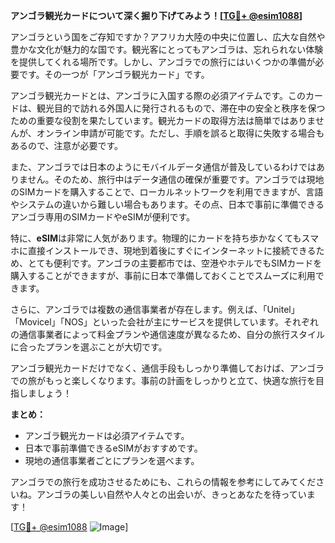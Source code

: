 **アンゴラ観光カードについて深く掘り下げてみよう！[[TG💪+ @esim1088](https://t.me/s/esim1088)]**

アンゴラという国をご存知ですか？アフリカ大陸の中央に位置し、広大な自然や豊かな文化が魅力的な国です。観光客にとってもアンゴラは、忘れられない体験を提供してくれる場所です。しかし、アンゴラでの旅行にはいくつかの準備が必要です。その一つが「アンゴラ観光カード」です。

アンゴラ観光カードとは、アンゴラに入国する際の必須アイテムです。このカードは、観光目的で訪れる外国人に発行されるもので、滞在中の安全と秩序を保つための重要な役割を果たしています。観光カードの取得方法は簡単ではありませんが、オンライン申請が可能です。ただし、手順を誤ると取得に失敗する場合もあるので、注意が必要です。

また、アンゴラでは日本のようにモバイルデータ通信が普及しているわけではありません。そのため、旅行中はデータ通信の確保が重要です。アンゴラでは現地のSIMカードを購入することで、ローカルネットワークを利用できますが、言語やシステムの違いから難しい場合もあります。その点、日本で事前に準備できるアンゴラ専用のSIMカードやeSIMが便利です。

特に、**eSIM**は非常に人気があります。物理的にカードを持ち歩かなくてもスマホに直接インストールでき、現地到着後にすぐにインターネットに接続できるため、とても便利です。アンゴラの主要都市では、空港やホテルでもSIMカードを購入することができますが、事前に日本で準備しておくことでスムーズに利用できます。

さらに、アンゴラでは複数の通信事業者が存在します。例えば、「Unitel」「Movicel」「NOS」といった会社が主にサービスを提供しています。それぞれの通信事業者によって料金プランや通信速度が異なるため、自分の旅行スタイルに合ったプランを選ぶことが大切です。

アンゴラ観光カードだけでなく、通信手段もしっかり準備しておけば、アンゴラでの旅がもっと楽しくなります。事前の計画をしっかりと立て、快適な旅行を目指しましょう！

**まとめ：**
- アンゴラ観光カードは必須アイテムです。
- 日本で事前準備できるeSIMがおすすめです。
- 現地の通信事業者ごとにプランを選べます。

アンゴラでの旅行を成功させるためにも、これらの情報を参考にしてみてくださいね。アンゴラの美しい自然や人々との出会いが、きっとあなたを待っています！

[[TG💪+ @esim1088](https://t.me/s/esim1088) ![Image](https://i.postimg.cc/Y0z9fWf4/image.png)]